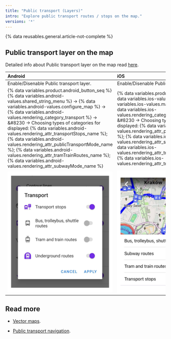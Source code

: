 ```yaml
---
title: "Public transport (Layers)"
intro: "Explore public transport routes / stops on the map."
versions: '*'
---
```

{% data reusables.general.article-not-complete %}

## Public transport layer on the map

Detailed info about Public transport layer on the map read [here](/osmand/map/vector-maps#transport).


| Android | iOS |
| :--- | :--- |
| Enable/Disenable Public transport layer.| Enable/Disenable Public transport layer. |
|{% data variables.product.android_button_seq %} {% data variables.android-values.shared_string_menu %} → {% data variables.android-values.configure_map %} → {% data variables.android-values.rendering_category_transport %} → &#8230 → Choosing types of categories for displayed: {% data variables.android-values.rendering_attr_transportStops_name %}; {% data variables.android-values.rendering_attr_publicTransportMode_name %}; {% data variables.android-values.rendering_attr_tramTrainRoutes_name %}; {% data variables.android-values.rendering_attr_subwayMode_name %} | {% data variables.product.ios_button_seq %} {% data variables.ios-values.menu %} → {% data variables.ios-values.map_settings_map %} → {% data variables.ios-values.rendering_category_transport %} → &#8230 → Choosing types of categories for displayed: {% data variables.ios-values.rendering_attr_publicTransportMode_name %}; {% data variables.ios-values.rendering_attr_subwayMode_name %}; {% data variables.ios-values.rendering_attr_tramTrainRoutes_name %}; {% data variables.ios-values.rendering_attr_transportStops_name %}  |
|   ![Public transport layer Android](/assets/images/map/pt_layer_android.png) | ![Public transport layer iOS](/assets/images/map/pt_layer_ios.png) |

## Read more

- [Vector maps](osmand/map/vector-maps).
  
- [Public transport navigation](/osmand/navigation/public-transport-navigation).
  
